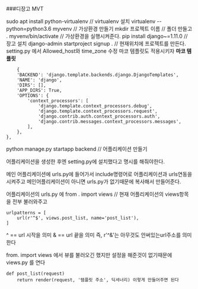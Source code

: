 ###디장고 MVT

sudo apt install python-virtualenv // virtualenv 설치
virtualenv --python=python3.6 myvenv // 가상환경 만들기
mkdir 프로젝트 이름 // 폴더 만들고
. myvenv/bin/activate // 가상환경을 실행시켜준다.
pip install django~=1.11.0 // 장고 설치
django-admin startproject signup . // 현재위치에 프로젝트를 만든다.
setting.py 에서 Allowed_host와 time_zone 수정
마코 템플릿도 적용시키자
**마코 템플릿**

        {
        'BACKEND': 'django.template.backends.django.DjangoTemplates',
        'NAME': 'django',
        'DIRS': [],
        'APP_DIRS': True,
        'OPTIONS': {
            'context_processors': [
                'django.template.context_processors.debug',
                'django.template.context_processors.request',
                'django.contrib.auth.context_processors.auth',
                'django.contrib.messages.context_processors.messages',
            ],
        },
    },

python manage.py startapp backend // 어플리케이션 만들기

어플리케이션을 생성한 후엔 setting.py에 설치했다고 명시를 해줘야한다.

메인 어플리케이션에 urls.py에 들어가서 include명령어로 어플리케이션과 urls연동을 시켜주고 메인어플리케이션이 아니면 urls.py가 없기때문에 복사해서 만들어준다.

어플리케이션의 urls.py 에 
from . import views // 현재 어플리케이션의 views항목을 전부 불러와주고

    urlpatterns = [
        url(r'^$', views.post_list, name='post_list'),
    ]
^ == url 시작을 의미
& == url 끝을 의미
즉, r'^&'는 아무것도 안써있는url주소를 의미한다

from. import views 에서 뷰를 불러오긴 했지만 설정을 해준것이 없기때문에 
views.py 를 연다

    def post_list(request)
    	return render(request, '템플릿 주소', 딕셔너리) 이렇게 만들어주면 된다
    

<!--stackedit_data:
eyJoaXN0b3J5IjpbOTE1NTY1NTMwLDEyNDQzNTY1MTAsNDMyMD
g0NjY3LDIxMDg4MDE4OTcsMTY5NzA5MTk2OCwtMzkxMjUwNDA3
LC05OTgyOTUxNTgsLTQ4MTM4MjY4M119
-->